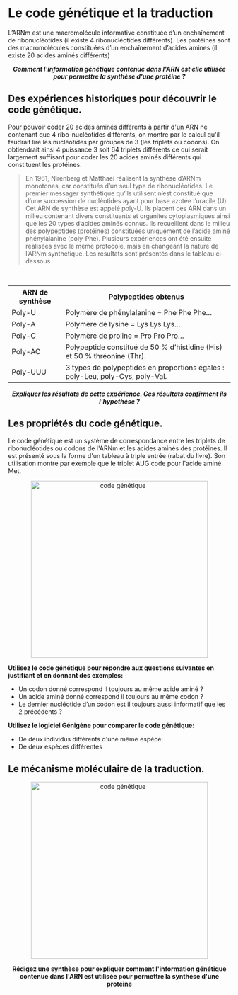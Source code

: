 # Le code génétique et la traduction

L’ARNm est une macromolécule informative constituée d’un enchaînement de ribonucléotides (il existe 4 ribonucléotides différents). Les protéines sont des macromolécules constituées d’un enchaînement d’acides amines (il existe 20 acides aminés différents)

***<p align="center">Comment l'information génétique contenue dans l'ARN est elle utilisée pour permettre la synthèse d'une protéine ?</p>***

## Des expériences historiques pour découvrir le code génétique.

Pour pouvoir coder 20 acides aminés différents à partir d'un ARN ne contenant que 4 ribo-nucléotides différents, on montre par le calcul qu'il faudrait lire les nucléotides par groupes de 3 (les triplets ou codons). On obtiendrait ainsi 4 puissance 3 soit 64 triplets différents ce qui serait largement suffisant pour coder les 20 acides aminés différents qui constituent les protéines.


>En 1961, Nirenberg et Matthaei réalisent la synthèse d’ARNm monotones, car constitués d’un seul type de ribonucléotides. Le premier messager synthétique qu’ils utilisent n’est constitué que d’une succession de nucléotides ayant pour base azotée l’uracile (U). Cet ARN de synthèse est appelé poly-U. Ils placent ces ARN dans un milieu contenant divers constituants et organites cytoplasmiques ainsi que les 20 types d’acides aminés connus. Ils recueillent dans le milieu des polypeptides (protéines) constituées uniquement de l’acide aminé phénylalanine (poly-Phe).
Plusieurs expériences ont été ensuite réalisées avec le même protocole, mais en changeant la nature de l’ARNm synthétique. Les résultats sont présentés dans le tableau ci-dessous 

<p><br></p>

<div align="center">

<table>
<tr><th>ARN de synthèse</th><th>Polypeptides obtenus</th></tr>
<tr><td>Poly-U</td><td>Polymère de phénylalanine = Phe Phe Phe…</td></tr>
<tr><td>Poly-A</td><td>Polymère de lysine = Lys Lys Lys…</td></tr>
<tr><td>Poly-C</td><td>Polymère de proline = Pro Pro Pro…</td></tr>
<tr><td>Poly-AC</td><td>Polypeptide constitué de 50 % d’histidine (His) et 50 % thréonine (Thr).</td></tr>
<tr><td>Poly-UUU</td><td>3 types de polypeptides en proportions égales : poly-Leu, poly-Cys, poly-Val.</td></tr>
</table>

</div>

***<p align="center">Expliquer les résultats de cette expérience. Ces résultats confirment ils l'hypothèse ?</p>***


## Les propriétés du code génétique.

Le code génétique est un système de correspondance entre les triplets de ribonucléotides ou codons de l'ARNm et les acides aminés des protéines. Il est présenté sous la forme d'un tableau à triple entrée (rabat du livre). Son utilisation montre par exemple que le triplet AUG code pour l'acide aminé Met.

<div align="center">
<a href="https://upload.wikimedia.org/wikipedia/commons/thumb/4/4c/SVT_CodeGenetique.svg/307px-SVT_CodeGenetique.svg.png"><img src="https://upload.wikimedia.org/wikipedia/commons/thumb/4/4c/SVT_CodeGenetique.svg/307px-SVT_CodeGenetique.svg.png" alt="code génétique" width=400></a>
</div>

**Utilisez le code génétique  pour répondre aux questions suivantes en justifiant et en donnant des exemples:**

- Un codon donné correspond il toujours au même acide aminé ?
- Un acide aminé donné correspond il toujours au même codon ?
- Le dernier nucléotide d’un codon est il toujours aussi informatif que les 2 précédents ?

**Utilisez le logiciel Génigène pour comparer le code génétique:**

- De deux individus différents d'une même espèce:
- De deux espèces différentes

## Le mécanisme moléculaire de la traduction.

<div align="center">
<a href="https://ipfs.io/ipfs/Qme8p88uE2VjcEa8vV8ptnvDEkA3tyqxfTeB8ZVWsGpxWK"><img src="https://ipfs.io/ipfs/Qme8p88uE2VjcEa8vV8ptnvDEkA3tyqxfTeB8ZVWsGpxWK" alt="code génétique" width=400></a>
</div>

**<p align="center">Rédigez une synthèse pour expliquer comment l'information génétique contenue dans l'ARN est utilisée pour permettre la synthèse d'une protéine</p>**
